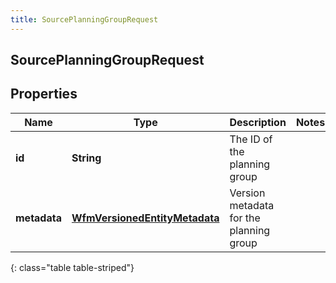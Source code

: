 ```yaml
---
title: SourcePlanningGroupRequest
---
```


## SourcePlanningGroupRequest

## Properties

| Name         | Type                                                                                 | Description                             | Notes |
| ------------ | ------------------------------------------------------------------------------------ | --------------------------------------- | ----- |
| **id**       | <!----><!---->**String**<!---->                                                      | The ID of the planning group            |       |
| **metadata** | <!----><!---->[**WfmVersionedEntityMetadata**](WfmVersionedEntityMetadata.md)<!----> | Version metadata for the planning group |       |

{: class="table table-striped"}
